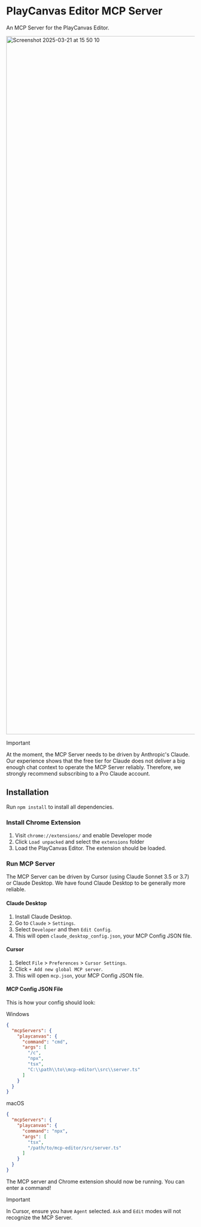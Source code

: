 # PlayCanvas Editor MCP Server

An MCP Server for the PlayCanvas Editor.

<img width="1864" alt="Screenshot 2025-03-21 at 15 50 10" src="https://github.com/user-attachments/assets/393ffe73-40eb-4e1b-9442-2295bbb63326" />

> [!IMPORTANT]  
> At the moment, the MCP Server needs to be driven by Anthropic's Claude. Our experience shows that the free tier for Claude does not deliver a big enough chat context to operate the MCP Server reliably. Therefore, we strongly recommend subscribing to a Pro Claude account.

## Installation

Run `npm install` to install all dependencies.

### Install Chrome Extension

1. Visit `chrome://extensions/` and enable Developer mode
2. Click `Load unpacked` and select the `extensions` folder
3. Load the PlayCanvas Editor. The extension should be loaded.

### Run MCP Server

The MCP Server can be driven by Cursor (using Claude Sonnet 3.5 or 3.7) or Claude Desktop. We have found Claude Desktop to be generally more reliable.

#### Claude Desktop

1. Install Claude Desktop.
2. Go to `Claude` > `Settings`.
3. Select `Developer` and then `Edit Config`.
4. This will open `claude_desktop_config.json`, your MCP Config JSON file.

#### Cursor

1. Select `File` > `Preferences` > `Cursor Settings`.
2. Click `+ Add new global MCP server`.
3. This will open `mcp.json`, your MCP Config JSON file.

#### MCP Config JSON File

This is how your config should look:

Windows

```json
{
  "mcpServers": {
    "playcanvas": {
      "command": "cmd",
      "args": [
        "/c",
        "npx",
        "tsx",
        "C:\\path\\to\\mcp-editor\\src\\server.ts"
      ]
    }
  }
}
```

macOS

```json
{
  "mcpServers": {
    "playcanvas": {
      "command": "npx",
      "args": [
        "tsx",
        "/path/to/mcp-editor/src/server.ts"
      ]
    }
  }
}
```

The MCP server and Chrome extension should now be running. You can enter a command!

> [!IMPORTANT]  
> In Cursor, ensure you have `Agent` selected. `Ask` and `Edit` modes will not recognize the MCP Server.

